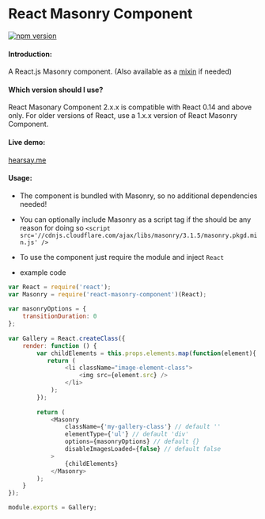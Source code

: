 React Masonry Component
=======================

[![npm version](https://badge.fury.io/js/react-masonry-component.svg)](http://badge.fury.io/js/react-masonry-component)

#### Introduction:
A React.js Masonry component. (Also available as a [mixin](https://github.com/eiriklv/react-masonry-mixin) if needed)

#### Which version should I use?
React Masonary Component 2.x.x is compatible with React 0.14 and above only. For older versions of React, use a 1.x.x version of React Masonry Component.

#### Live demo:
[hearsay.me](http://www.hearsay.me)

#### Usage:

* The component is bundled with Masonry, so no additional dependencies needed!
* You can optionally include Masonry as a script tag if the should be any reason for doing so
`<script src='//cdnjs.cloudflare.com/ajax/libs/masonry/3.1.5/masonry.pkgd.min.js' />`

* To use the component just require the module and inject `React`

* example code

```js 
var React = require('react');
var Masonry = require('react-masonry-component')(React);
 
var masonryOptions = {
    transitionDuration: 0
};
 
var Gallery = React.createClass({
    render: function () {
        var childElements = this.props.elements.map(function(element){
           return (
                <li className="image-element-class">
                    <img src={element.src} />
                </li>
            );
        });
        
        return (
            <Masonry
                className={'my-gallery-class'} // default ''
                elementType={'ul'} // default 'div'
                options={masonryOptions} // default {}
                disableImagesLoaded={false} // default false
            >
                {childElements}
            </Masonry>
        );
    }
});

module.exports = Gallery;
```
